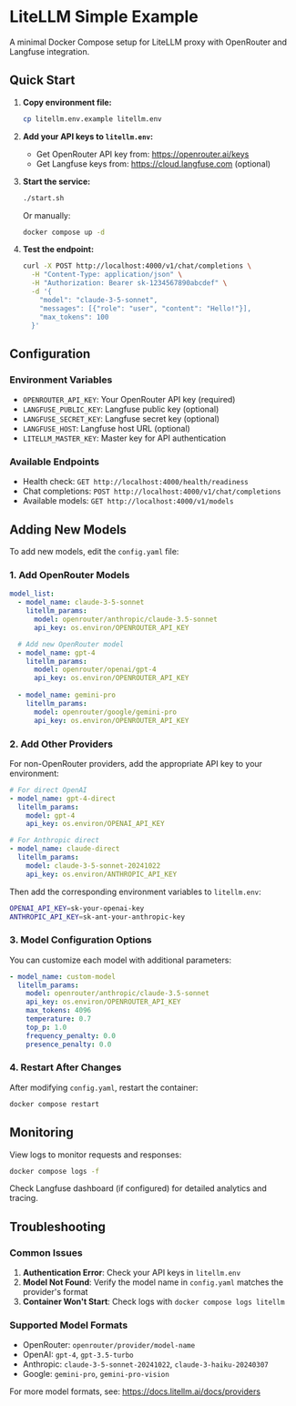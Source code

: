# LiteLLM Simple Example

A minimal Docker Compose setup for LiteLLM proxy with OpenRouter and Langfuse integration.

## Quick Start

1. **Copy environment file:**
   ```bash
   cp litellm.env.example litellm.env
   ```

2. **Add your API keys to `litellm.env`:**
   - Get OpenRouter API key from: https://openrouter.ai/keys
   - Get Langfuse keys from: https://cloud.langfuse.com (optional)

3. **Start the service:**
   ```bash
   ./start.sh
   ```
   Or manually:
   ```bash
   docker compose up -d
   ```

4. **Test the endpoint:**
   ```bash
   curl -X POST http://localhost:4000/v1/chat/completions \
     -H "Content-Type: application/json" \
     -H "Authorization: Bearer sk-1234567890abcdef" \
     -d '{
       "model": "claude-3-5-sonnet",
       "messages": [{"role": "user", "content": "Hello!"}],
       "max_tokens": 100
     }'
   ```

## Configuration

### Environment Variables

- `OPENROUTER_API_KEY`: Your OpenRouter API key (required)
- `LANGFUSE_PUBLIC_KEY`: Langfuse public key (optional)
- `LANGFUSE_SECRET_KEY`: Langfuse secret key (optional)
- `LANGFUSE_HOST`: Langfuse host URL (optional)
- `LITELLM_MASTER_KEY`: Master key for API authentication

### Available Endpoints

- Health check: `GET http://localhost:4000/health/readiness`
- Chat completions: `POST http://localhost:4000/v1/chat/completions`
- Available models: `GET http://localhost:4000/v1/models`

## Adding New Models

To add new models, edit the `config.yaml` file:

### 1. Add OpenRouter Models

```yaml
model_list:
  - model_name: claude-3-5-sonnet
    litellm_params:
      model: openrouter/anthropic/claude-3.5-sonnet
      api_key: os.environ/OPENROUTER_API_KEY

  # Add new OpenRouter model
  - model_name: gpt-4
    litellm_params:
      model: openrouter/openai/gpt-4
      api_key: os.environ/OPENROUTER_API_KEY
      
  - model_name: gemini-pro
    litellm_params:
      model: openrouter/google/gemini-pro
      api_key: os.environ/OPENROUTER_API_KEY
```

### 2. Add Other Providers

For non-OpenRouter providers, add the appropriate API key to your environment:

```yaml
# For direct OpenAI
- model_name: gpt-4-direct
  litellm_params:
    model: gpt-4
    api_key: os.environ/OPENAI_API_KEY

# For Anthropic direct
- model_name: claude-direct
  litellm_params:
    model: claude-3-5-sonnet-20241022
    api_key: os.environ/ANTHROPIC_API_KEY
```

Then add the corresponding environment variables to `litellm.env`:
```bash
OPENAI_API_KEY=sk-your-openai-key
ANTHROPIC_API_KEY=sk-ant-your-anthropic-key
```

### 3. Model Configuration Options

You can customize each model with additional parameters:

```yaml
- model_name: custom-model
  litellm_params:
    model: openrouter/anthropic/claude-3.5-sonnet
    api_key: os.environ/OPENROUTER_API_KEY
    max_tokens: 4096
    temperature: 0.7
    top_p: 1.0
    frequency_penalty: 0.0
    presence_penalty: 0.0
```

### 4. Restart After Changes

After modifying `config.yaml`, restart the container:

```bash
docker compose restart
```

## Monitoring

View logs to monitor requests and responses:
```bash
docker compose logs -f
```

Check Langfuse dashboard (if configured) for detailed analytics and tracing.

## Troubleshooting

### Common Issues

1. **Authentication Error**: Check your API keys in `litellm.env`
2. **Model Not Found**: Verify the model name in `config.yaml` matches the provider's format
3. **Container Won't Start**: Check logs with `docker compose logs litellm`

### Supported Model Formats

- OpenRouter: `openrouter/provider/model-name`
- OpenAI: `gpt-4`, `gpt-3.5-turbo`
- Anthropic: `claude-3-5-sonnet-20241022`, `claude-3-haiku-20240307`
- Google: `gemini-pro`, `gemini-pro-vision`

For more model formats, see: https://docs.litellm.ai/docs/providers